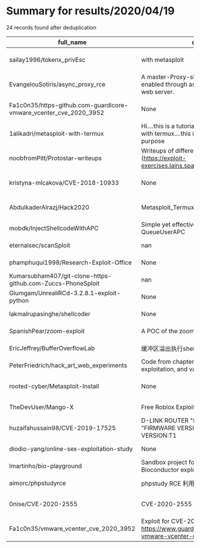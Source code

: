 
# Summary for results/2020/04/19
    
24 records found after deduplication

| full_name | description | html_url | matched_list | matched_count | pushed_at | size | stargazers_count | language | forks_count | vul_ids |
|-------------------------------------------------------------------|------------------------------------------------------------------------------------------------------------------|--------------------------------------------------------------------------------------|----------------------------------|-----------------|---------------------------|--------|--------------------|------------------|---------------|--------------------|
| sailay1996/tokenx_privEsc | with metasploit | https://github.com/sailay1996/tokenx_privEsc | ['metasploit module OR payload'] | 1 | 2020-04-19 11:47:16+00:00 | 373 | 62 | Python | 23 | [] |
| EvangelouSotiris/async_proxy_rce | A master-Proxy-slave formation, where rce is enabled through async HTTP rquests to a proxy web server. | https://github.com/EvangelouSotiris/async_proxy_rce | ['rce'] | 1 | 2020-04-19 18:25:24+00:00 | 3497 | 0 | JavaScript | 0 | [] |
| Fa1c0n35/https-github.com-guardicore-vmware_vcenter_cve_2020_3952 | None | https://github.com/Fa1c0n35/https-github.com-guardicore-vmware_vcenter_cve_2020_3952 | ['cve-2'] | 1 | 2020-04-19 18:32:29+00:00 | 0 | 1 | | 0 | ['CVE-2020-3952'] |
| 1alikadri/metasploit-with-termux | Hi....this is a tutorial on how to hack a phone with termux....this is only for educational purpose | https://github.com/1alikadri/metasploit-with-termux | ['metasploit module OR payload'] | 1 | 2020-04-19 18:15:53+00:00 | 2 | 18 | | 2 | [] |
| noobfromPitt/Protostar-writeups | Writeups of different challenges on protostar (https://exploit-exercises.lains.space/protostar/) | https://github.com/noobfromPitt/Protostar-writeups | ['exploit'] | 1 | 2020-04-19 17:40:32+00:00 | 380 | 0 | Python | 0 | [] |
| kristyna-mlcakova/CVE-2018-10933 | None | https://github.com/kristyna-mlcakova/CVE-2018-10933 | ['cve-2'] | 1 | 2020-04-19 16:24:29+00:00 | 1 | 0 | Python | 0 | ['CVE-2018-10933'] |
| AbdulkaderAlrazj/Hack2020 | Metasploit_Termux-Bunch | https://github.com/AbdulkaderAlrazj/Hack2020 | ['metasploit module OR payload'] | 1 | 2020-04-19 14:12:33+00:00 | 0 | 0 | | 0 | [] |
| mobdk/InjectShellcodeWithAPC | Simple yet effective shellcode injection with QueueUserAPC | https://github.com/mobdk/InjectShellcodeWithAPC | ['shellcode'] | 1 | 2020-04-19 13:47:16+00:00 | 722 | 3 | | 1 | [] |
| eternalsec/scanSploit | nan | https://github.com/eternalsec/scanSploit | ['sploit'] | 1 | 2020-04-19 08:52:53+00:00 | 95 | 0 | Python | 0 | [] |
| phamphuqui1998/Research-Exploit-Office | None | https://github.com/phamphuqui1998/Research-Exploit-Office | ['exploit'] | 1 | 2020-04-19 14:11:13+00:00 | 140 | 2 | Python | 1 | [] |
| Kumarsubham407/git-clone-https-github.com-Zuccs-PhoneSploit | nan | https://github.com/Kumarsubham407/git-clone-https-github.com-Zuccs-PhoneSploit | ['sploit'] | 1 | 2020-04-19 07:34:50+00:00 | 0 | 1 | | 0 | [] |
| Glumgam/UnrealiRCd-3.2.8.1-exploit-python | None | https://github.com/Glumgam/UnrealiRCd-3.2.8.1-exploit-python | ['exploit'] | 1 | 2020-04-19 05:43:12+00:00 | 4 | 0 | Python | 0 | [] |
| lakmalrupasinghe/shellcoder | None | https://github.com/lakmalrupasinghe/shellcoder | ['shellcode'] | 1 | 2020-04-19 05:36:08+00:00 | 1 | 0 | C | 1 | [] |
| SpanishPear/zoom-exploit | A POC of the zoom auto-join exploit | https://github.com/SpanishPear/zoom-exploit | ['exploit'] | 1 | 2020-04-19 06:12:58+00:00 | 344 | 0 | JavaScript | 0 | [] |
| EricJeffrey/BufferOverflowLab | 缓冲区溢出执行shellcode实验 | https://github.com/EricJeffrey/BufferOverflowLab | ['shellcode'] | 1 | 2020-04-19 03:45:19+00:00 | 2183 | 0 | C | 1 | [] |
| PeterFriedrich/hack_art_web_experiments | Code from chapter 4 of hacking: the art of exploitation, and various experiments | https://github.com/PeterFriedrich/hack_art_web_experiments | ['exploit'] | 1 | 2020-04-19 16:36:18+00:00 | 3 | 0 | C | 0 | [] |
| rooted-cyber/Metasploit-Install | None | https://github.com/rooted-cyber/Metasploit-Install | ['metasploit module OR payload'] | 1 | 2020-04-19 01:08:27+00:00 | 3 | 1 | Python | 0 | [] |
| TheDevUser/Mango-X | Free Roblox Exploit | https://github.com/TheDevUser/Mango-X | ['exploit'] | 1 | 2020-04-19 21:04:12+00:00 | 4770 | 0 | | 0 | [] |
| huzaifahussain98/CVE-2019-17525 | D-LINK ROUTER "MODEL NO: DIR-615" with "FIRMWARE VERSION:20.10" & "HARDWARE VERSION:T1 | https://github.com/huzaifahussain98/CVE-2019-17525 | ['cve-2'] | 1 | 2020-04-19 06:17:45+00:00 | 7 | 2 | | 0 | ['CVE-2019-17525'] |
| diodio-yang/online-sex-exploitation-study | None | https://github.com/diodio-yang/online-sex-exploitation-study | ['exploit'] | 1 | 2020-04-19 23:23:02+00:00 | 7440 | 1 | Jupyter Notebook | 0 | [] |
| lmartinho/bio-playground | Sandbox project for Biopython and Bioconductor exploits | https://github.com/lmartinho/bio-playground | ['exploit'] | 1 | 2020-04-19 00:02:04+00:00 | 239 | 0 | HTML | 0 | [] |
| aimorc/phpstudyrce | phpstudy RCE 利用工具，.net 4.6 | https://github.com/aimorc/phpstudyrce | ['rce'] | 1 | 2020-04-19 05:55:55+00:00 | 445 | 5 | | 2 | [] |
| 0nise/CVE-2020-2555 | CVE-2020-2555 | https://github.com/0nise/CVE-2020-2555 | ['cve-2'] | 1 | 2020-04-19 04:49:05+00:00 | 5784 | 27 | | 6 | ['CVE-2020-2555'] |
| Fa1c0n35/vmware_vcenter_cve_2020_3952 | Exploit for CVE-2020-3952 in vCenter 6.7 https://www.guardicore.com/2020/04/pwning-vmware-vcenter-cve-2020-3952/ | https://github.com/Fa1c0n35/vmware_vcenter_cve_2020_3952 | ['cve-2', 'exploit'] | 2 | 2020-04-19 18:35:22+00:00 | 3 | 1 | Python | 2 | ['CVE-2020-3952'] |
